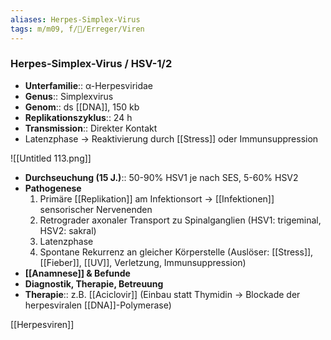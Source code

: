 ```yaml
---
aliases: Herpes-Simplex-Virus
tags: m/m09, f/🦠/Erreger/Viren
---
```

### Herpes-Simplex-Virus / HSV-1/2

- **Unterfamilie**:: α-Herpesviridae
- **Genus**:: Simplexvirus
- **Genom**:: ds [[DNA]], 150 kb
- **Replikationszyklus**:: 24 h
- **Transmission**:: Direkter Kontakt
- Latenzphase → Reaktivierung durch [[Stress]] oder Immunsuppression

![[Untitled 113.png]]

- **Durchseuchung (15 J.)**:: 50-90% HSV1 je nach SES, 5-60% HSV2
- **Pathogenese**
    1. Primäre [[Replikation]] am Infektionsort → [[Infektionen]] sensorischer Nervenenden
    2. Retrograder axonaler Transport zu Spinalganglien (HSV1: trigeminal, HSV2: sakral)
    3. Latenzphase
    4. Spontane Rekurrenz an gleicher Körperstelle (Auslöser: [[Stress]], [[Fieber]], [[UV]], Verletzung, Immunsuppression)
- **[[Anamnese]] & Befunde**
- **Diagnostik, Therapie, Betreuung**
- **Therapie**:: z.B. [[Aciclovir]] (Einbau statt Thymidin → Blockade der herpesviralen [[DNA]]-Polymerase)

[[Herpesviren]]